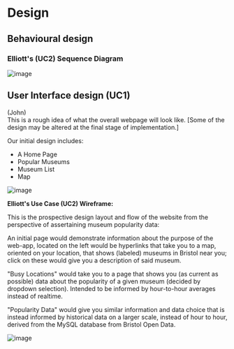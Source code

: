 # Design

## Behavioural design

### Elliott's (UC2) Sequence Diagram

<Create sequence diagram to show user interaction with app>

![image](https://user-images.githubusercontent.com/116878977/222710207-10388509-5556-4d48-899c-44d5598a5bf4.png)


<Create wireframes to show functions of web app>

## User Interface design (UC1) 
(John)\
This is a rough idea of what the overall webpage will look like. [Some of the design may be altered at the final stage of implementation.]


Our initial design includes:
- A Home Page
- Popular Museums
- Museum List
- Map

![image](https://user-images.githubusercontent.com/110387603/221118292-3bf6b68a-c122-4350-851b-80cc99ee36a0.png)



**Elliott's Use Case (UC2) Wireframe:**

This is the prospective design layout and flow of the website from the perspective of assertaining museum popularity data:

An initial page would demonstrate information about the purpose of the web-app, located on the left would be hyperlinks that take you to a map, oriented on your location, that shows (labeled) museums in Bristol near you; click on these would give you a description of said museum.

"Busy Locations" would take you to a page that shows you (as current as possible) data about the popularity of a given museum (decided by dropdown selection). Intended to be informed by hour-to-hour averages instead of realtime.

"Popularity Data" would give you similar information and data choice that is instead informed by historical data on a larger scale, instead of hour to hour, derived from the MySQL database from Bristol Open Data.

![image](https://user-images.githubusercontent.com/116878977/208084953-b898d27c-d399-4c7d-84f1-3db6a32ddba3.png)
